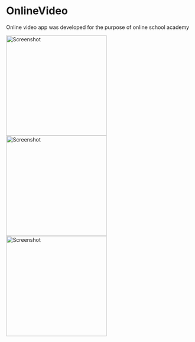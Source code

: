 # OnlineVideo
Online video app was developed for the purpose of online school academy

<img width="272" alt="Screenshot" src="https://user-images.githubusercontent.com/95639970/213794595-59a87161-e8bd-4bb3-a38f-3d7a9a61fc3f.png">
<img width="272" alt="Screenshot" src="https://user-images.githubusercontent.com/95639970/213794730-251fc411-4570-4684-a898-9c21b04f77d6.png">
<img width="272" alt="Screenshot" src="https://user-images.githubusercontent.com/95639970/213794772-6c8958bd-a8a7-4f43-b635-18b1c4582762.png">
